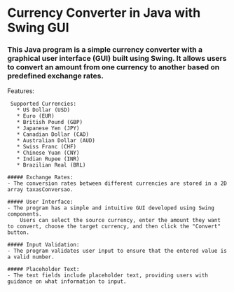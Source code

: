 # Currency Converter in Java with Swing GUI

### This Java program is a simple currency converter with a graphical user interface (GUI) built using Swing. It allows users to convert an amount from one currency to another based on predefined exchange rates.

Features:

     Supported Currencies:
       * US Dollar (USD)
       * Euro (EUR)
       * British Pound (GBP)
       * Japanese Yen (JPY)
       * Canadian Dollar (CAD)
       * Australian Dollar (AUD)
       * Swiss Franc (CHF)
       * Chinese Yuan (CNY)
       * Indian Rupee (INR)
       * Brazilian Real (BRL)

    ##### Exchange Rates:
    - The conversion rates between different currencies are stored in a 2D array taxasConversao.

    ##### User Interface:
    - The program has a simple and intuitive GUI developed using Swing components.
        Users can select the source currency, enter the amount they want to convert, choose the target currency, and then click the "Convert" button.

    ##### Input Validation:
    - The program validates user input to ensure that the entered value is a valid number.

    ##### Placeholder Text:
    - The text fields include placeholder text, providing users with guidance on what information to input.